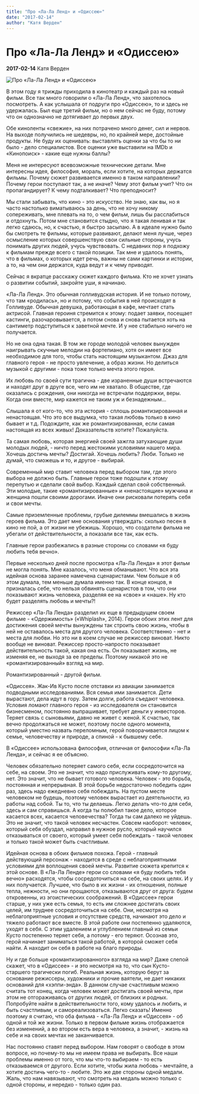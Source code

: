 ```yaml
---
title: "Про «Ла-Ла Ленд» и «Одиссею»"
date: "2017-02-14"
author: "Катя Верден"
---
```


# Про «Ла-Ла Ленд» и «Одиссею»

**2017-02-14** Катя Верден

![Про «Ла-Ла Ленд» и «Одиссею»](https://im2-tub-ua.yandex.net/i?id=ebb79b0c2cfdb0e9cf1a3eaecf4103bd&n=33&h=215&w=324)

В этом году я трижды приходила в кинотеатр и каждый раз на новый фильм. Все так много говорили о «Ла-Ла Ленд», что захотелось посмотреть. А как услышала от подруги про «Одиссею», то и здесь не удержалась. Был еще третий фильм, но о нем сейчас не буду, потому что он однозначно не дотягивает до первых двух.

Обе киноленты «свежие», на них потрачено много денег, сил и нервов. На выходе получились не шедевры, но, по крайней мере, достойные продукты. Не буду их оценивать: выставлять оценки за что бы то ни было - дело специалистов. Все оценки уже выставили на IMDb и «Кинопоиск» - какие еще нужны баллы?

Меня не интересуют всевозможные технические детали. Мне интересны идея, философия, мораль, если хотите, на которых держатся фильмы. Почему сюжет развивается именно в таком направлении? Почему герои поступают так, а не иначе? Чему этот фильм учит? Что он пропагандирует? К чему подталкивает? Что преподносит?

Мы стали забывать, что кино - это искусство. Не знаю, как вы, но я часто настолько виматываюсь за день, что не хочу никому сопереживать, мне плевать на то, о чем фильм, лишь бы расслабиться и отдохнуть. Потом мне становится стыдно, что я такая ленивая и так легко сдаюсь, но, к счастью, я быстро засыпаю. А в идеале нужно было бы смотреть те фильмы, которые развивают, делают меня лучше, через осмысление которых совершенствую свои сильные стороны, учусь понимать других людей, учусь чувствовать. С недавних пор я подхожу к фильмам прежде всего с такой позиции. Так мне и удалось понять, что в фильмах, о которых идет речь, важны не сами картинки и истории, а то, на чем они держатся, куда ведут и к чему приводят.

Сейчас я вкратце расскажу сюжет каждого фильма. Кто не хочет узнать о развитии событий, закройте уши, я начинаю.

«Ла-Ла Ленд». Это обычная голливудская история. И не только потому, что там «родилась», но и потому, что события в ней происходят в Голливуде. Обычная девушка, работающая в кафе, мечтает стать актрисой. Главная героиня стремится к этому: подает заявки, посещает кастинги, разочаровывается, а потом снова и снова пытается хоть на сантиметр подступиться к заветной мечте. И у нее стабильно ничего не получается.

Но не она одна такая. В том же городе молодой человек вынужден наигрывать скучные мелодии на фортепиано, хотя он имеет все необходимое для того, чтобы стать настоящим музыкантом. Джаз для главного героя - не просто увлечение, а образ жизни. Но делиться музыкой с другими - пока тоже только мечта этого героя.

Их любовь по своей сути трагична - две израненные души встречаются и находят друг в друге все, чего им не хватало. В обществе, где оказались с рождения, они никогда не встречали поддержки, веры. Когда они вместе, мир кажется не таким уж и безнадежным...

Слышала я от кого-то, что эта история - сплошь романтизированная и ненастоящая. Что это все выдумка, что такая любовь только в кино бывает и т.д. Подождите, как же романтизированная, если самая настоящая из всех живых! Доказательств хотите? Пожалуйста.

Та самая любовь, которая энергией своей зажгла затухающие души молодых людей, - ничто перед жестокими условиями нашего мира. Хочешь достичь мечты? Достигай. Хочешь любить? Люби. Только не думай, что сможешь и то, и другое - выбирай.

Современный мир ставит человека перед выбором там, где этого выбора не должно быть. Главные герои тоже подошли к этому перепутью и сделали свой выбор. Каждый сделал свой собственный. Эти молодые, такие «романтизированные» и «ненастоящие» мужчина и женщина пошли своими дорогами. Иначе они рисковали потерять себя и свои мечты.

Самые приземленные проблемы, грубые дилеммы вмешались в жизнь героев фильма. Это дает мне основания утверждать: сколько песен в кино не пой, а от жизни не убежишь. Хорошо, что создатели фильма не убегали от действительности, а показали все так, как есть.

Главные герои разбежались в разные стороны со словами «я буду любить тебя вечно».

Первые несколько дней после просмотра «Ла-Ла Ленда» я этот фильм не могла понять. Мне казалось, что меня обманывают. Что вся эта идейная основа заранее намечена сценаристами. Чем больше я об этом думала, тем меньше думала именно так. В конце концов, я призналась себе, что нельзя обвинять сценаристов в том, что они показывают жизнь человека, разделяя ее на «свое» и «наше». Ну кто будет разделять любовь и мечты?!

Режиссер «Ла-Ла Ленда» разделил их еще в предыдущем своем фильме - «Одержимость» («Whiplash», 2014). Герои обоих этих лент для достижения своей мечты вынуждены так строить свою жизнь, чтобы в ней не оставалось места для другого человека. Соответственно - нет и места для любви. Но это ни в коем случае не режиссер виноват. Никто вообще не виноват. Режиссер просто-напросто показывает действительность такой, какая она есть. Он показывает жизнь, не изменяя ее, не выходя за ее пределы. Поэтому никакой это не «романтизированный» взгляд на мир.

Романтизированный - другой фильм.

«Одиссея». Жак-Ив Кусто после отставки из авиации занимается подводными исследованиями. Вся семья ими занимается. Дети вырастают, дела идут в гору. Затем долги, работа съедают человека. Условия ломают главного героя - из исследователя он становится бизнесменом, постоянно выпрашивает, требует деньги у инвесторов. Теряет связь с сыновьями, давно не живет с женой. К счастью, так вечно продолжаться не может, поэтому после одного момента, который уместно назвать переломным, герой поворачивается лицом к семье, человечеству и природе, а спиной - к бывшему себе.

В «Одиссее» использована философия, отличная от философии «Ла-Ла Ленда», и сейчас я ее объясню.

Человек обязательно потеряет самого себя, если сосредоточится на себе, на своем. Это не значит, что надо прислуживать кому-то другому, нет. Это значит, что не бывает готового человека. Человек - это борьба, постоянная и непрерывная. В этой борьбе недостаточно победить один раз, здесь надо ежедневно себя побеждать. На пустом месте человеком не будешь, поэтому человек вырастает из деятельности, из работы над собой. Ты то, что ты делаешь. Легко делать что-то для себя, здесь и сам справишься. А когда ты полюбил такое дело, которое касается всех, касается человечества? Тогда ты сам далеко не уйдешь. Это не значит, что такой человек несчастен. Совсем наоборот: человек, который себя обуздал, направил в нужное русло, который научился отказываться от своего, который умеет себя побеждать - такой человек и только такой может быть счастливым.

Идейная основа в обоих фильмов похожа. Герой - главный действующий персонаж - находится в среде с неблагоприятными условиями для воплощения своей мечты. Развитие сюжета крепится к этой основе. В «Ла-Ла Ленде» герои со словами «я буду любить тебя вечно» расходятся, чтобы сосредоточиться на себе, на своих целях. И у них получается. Лучшее, что было в их жизни - их отношения, полные тепла, нежности, но они прощаются, отказываются друг от друга: будем откровенны, из эгоистических соображений. В «Одиссее» герои старше, у них уже есть семья, то есть им сложнее достигать своих целей, им труднее сосредоточиться на себе. Они, несмотря на неблагоприятные условия и отсутствие средств, начинают это дело и тяжело работают все вместе. В этой работе они постепенно удаляются, уходят в себя. С этим удалением и углублением главный из семьи Кусто постепенно теряет себя, а потому - его теряют. Осознав это, герой начинает заниматься такой работой, в которой сможет себя найти. А находит он себя в работе на благо природы.

Ну и где больше «романтизированного» взгляда на мир? Даже слепой скажет, что в «Одиссее» - и это несмотря на то, что сын Кусто-старшего трагически погиб. Реальная жизнь, которую берут за основание режиссеры, художники и прочие ваятели, не дает никаких оснований для «хэппи-энда». В данном случае счастливым можно считать тот конец, когда человек может достигать своей мечты, при этом не отгораживаясь от других людей, от близких и родных. Попробуйте найти в действительности того, кому удалось и любить, и быть счастливым, и самореализоваться. Легко сказать! Именно поэтому я считаю, что оба фильма - «Ла-Ла Ленд» и «Одиссея» - об одной и той же жизни. Только в первом фильме жизнь отображается без изменений, а во втором есть вера в человека, а значит, - жизнь на себе и на своих мечтах не заканчивается.

Нас постоянно ставят перед выбором. Нам говорят о свободе в этом вопросе, но почему-то мы не имеем права не выбирать. Все наши проблемы именно от того, что мы что-то выбираем - то есть отказываемся от другого. Если хотите, чтобы жила любовь - мечтайте, а хотите достичь чего-то - любите. Это же две стороны одной медали. Жаль, что нам навязывают, что смотреть на медаль можно только с одной стороны, и нередко - только один раз.